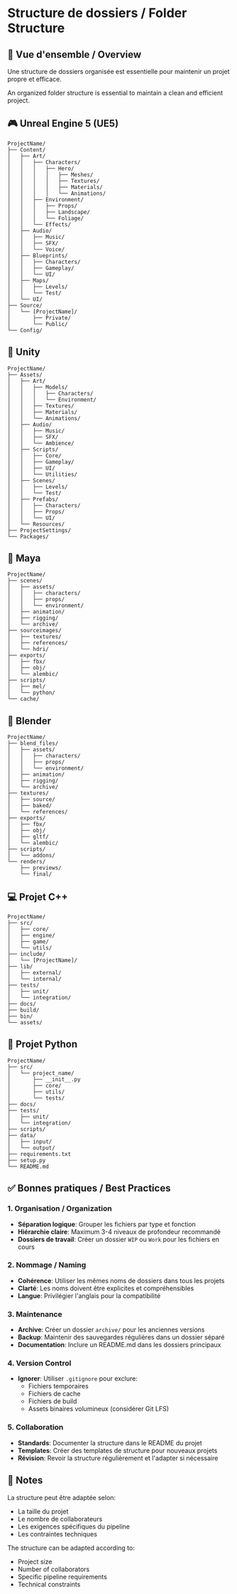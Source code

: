 # Structure de dossiers / Folder Structure

## 📁 Vue d'ensemble / Overview
Une structure de dossiers organisée est essentielle pour maintenir un projet propre et efficace.

An organized folder structure is essential to maintain a clean and efficient project.

## 🎮 Unreal Engine 5 (UE5)

```
ProjectName/
├── Content/
│   ├── Art/
│   │   ├── Characters/
│   │   │   ├── Hero/
│   │   │   │   ├── Meshes/
│   │   │   │   ├── Textures/
│   │   │   │   ├── Materials/
│   │   │   │   └── Animations/
│   │   ├── Environment/
│   │   │   ├── Props/
│   │   │   ├── Landscape/
│   │   │   └── Foliage/
│   │   └── Effects/
│   ├── Audio/
│   │   ├── Music/
│   │   ├── SFX/
│   │   └── Voice/
│   ├── Blueprints/
│   │   ├── Characters/
│   │   ├── Gameplay/
│   │   └── UI/
│   ├── Maps/
│   │   ├── Levels/
│   │   └── Test/
│   └── UI/
├── Source/
│   └── [ProjectName]/
│       ├── Private/
│       └── Public/
└── Config/
```

## 🎯 Unity

```
ProjectName/
├── Assets/
│   ├── Art/
│   │   ├── Models/
│   │   │   ├── Characters/
│   │   │   └── Environment/
│   │   ├── Textures/
│   │   ├── Materials/
│   │   └── Animations/
│   ├── Audio/
│   │   ├── Music/
│   │   ├── SFX/
│   │   └── Ambience/
│   ├── Scripts/
│   │   ├── Core/
│   │   ├── Gameplay/
│   │   ├── UI/
│   │   └── Utilities/
│   ├── Scenes/
│   │   ├── Levels/
│   │   └── Test/
│   ├── Prefabs/
│   │   ├── Characters/
│   │   ├── Props/
│   │   └── UI/
│   └── Resources/
├── ProjectSettings/
└── Packages/
```

## 🎨 Maya

```
ProjectName/
├── scenes/
│   ├── assets/
│   │   ├── characters/
│   │   ├── props/
│   │   └── environment/
│   ├── animation/
│   ├── rigging/
│   └── archive/
├── sourceimages/
│   ├── textures/
│   ├── references/
│   └── hdri/
├── exports/
│   ├── fbx/
│   ├── obj/
│   └── alembic/
├── scripts/
│   ├── mel/
│   └── python/
└── cache/
```

## 🔷 Blender

```
ProjectName/
├── blend_files/
│   ├── assets/
│   │   ├── characters/
│   │   ├── props/
│   │   └── environment/
│   ├── animation/
│   ├── rigging/
│   └── archive/
├── textures/
│   ├── source/
│   ├── baked/
│   └── references/
├── exports/
│   ├── fbx/
│   ├── obj/
│   ├── gltf/
│   └── alembic/
├── scripts/
│   └── addons/
└── renders/
    ├── previews/
    └── final/
```

## 💻 Projet C++

```
ProjectName/
├── src/
│   ├── core/
│   ├── engine/
│   ├── game/
│   └── utils/
├── include/
│   └── [ProjectName]/
├── lib/
│   ├── external/
│   └── internal/
├── tests/
│   ├── unit/
│   └── integration/
├── docs/
├── build/
├── bin/
└── assets/
```

## 🐍 Projet Python

```
ProjectName/
├── src/
│   └── project_name/
│       ├── __init__.py
│       ├── core/
│       ├── utils/
│       └── tests/
├── docs/
├── tests/
│   ├── unit/
│   └── integration/
├── scripts/
├── data/
│   ├── input/
│   └── output/
├── requirements.txt
├── setup.py
└── README.md
```

## ✅ Bonnes pratiques / Best Practices

### 1. Organisation / Organization
- **Séparation logique**: Grouper les fichiers par type et fonction
- **Hiérarchie claire**: Maximum 3-4 niveaux de profondeur recommandé
- **Dossiers de travail**: Créer un dossier `WIP` ou `Work` pour les fichiers en cours

### 2. Nommage / Naming
- **Cohérence**: Utiliser les mêmes noms de dossiers dans tous les projets
- **Clarté**: Les noms doivent être explicites et compréhensibles
- **Langue**: Privilégier l'anglais pour la compatibilité

### 3. Maintenance
- **Archive**: Créer un dossier `archive/` pour les anciennes versions
- **Backup**: Maintenir des sauvegardes régulières dans un dossier séparé
- **Documentation**: Inclure un README.md dans les dossiers principaux

### 4. Version Control
- **Ignorer**: Utiliser `.gitignore` pour exclure:
  - Fichiers temporaires
  - Fichiers de cache
  - Fichiers de build
  - Assets binaires volumineux (considérer Git LFS)

### 5. Collaboration
- **Standards**: Documenter la structure dans le README du projet
- **Templates**: Créer des templates de structure pour nouveaux projets
- **Révision**: Revoir la structure régulièrement et l'adapter si nécessaire

## 📌 Notes
La structure peut être adaptée selon:
- La taille du projet
- Le nombre de collaborateurs
- Les exigences spécifiques du pipeline
- Les contraintes techniques

The structure can be adapted according to:
- Project size
- Number of collaborators
- Specific pipeline requirements
- Technical constraints
